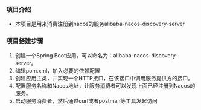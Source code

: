 ### 项目介绍
- 本项目是用来消费注册到nacos的服务alibaba-nacos-discovery-server
### 项目搭建步骤
1. 创建一个Spring Boot应用，可以命名为：alibaba-nacos-discovery-server。
2. 编辑pom.xml，加入必要的依赖配置
3. 创建应用主类，并实现一个HTTP接口，在该接口中调用服务提供方的接口。
4. 配置服务名称和Nacos地址，让服务消费者可以发现上面已经注册到Nacos的服务。
5. 启动服务消费者，然后通过curl或者postman等工具发起访问

